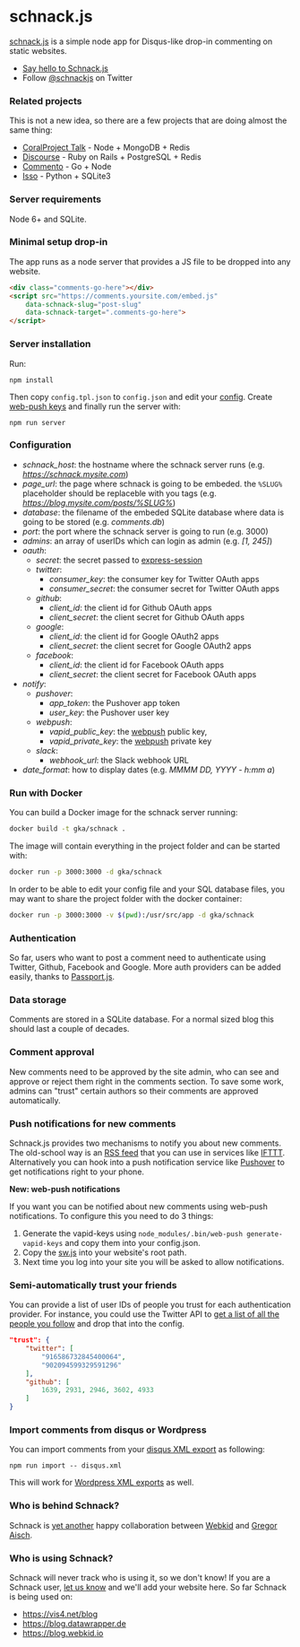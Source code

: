 # schnack.js

[schnack.js](https://dict.leo.org/englisch-deutsch/schnack) is a simple node app for Disqus-like drop-in commenting on static websites.

* [Say hello to Schnack.js](https://www.vis4.net/blog/2017/10/hello-schnack/)
* Follow [@schnackjs](https://twitter.com/schnackjs) on Twitter

### Related projects

This is not a new idea, so there are a few projects that are doing almost the same thing:

* [CoralProject Talk](https://github.com/coralproject/talk) - Node + MongoDB + Redis
* [Discourse](https://github.com/discourse/discourse) - Ruby on Rails + PostgreSQL + Redis
* [Commento](https://github.com/adtac/commento) - Go + Node
* [Isso](https://github.com/posativ/isso/) - Python + SQLite3

### Server requirements

Node 6+ and SQLite.

### Minimal setup drop-in

The app runs as a node server that provides a JS file to be dropped into any website.

```html
<div class="comments-go-here"></div>
<script src="https://comments.yoursite.com/embed.js"
    data-schnack-slug="post-slug"
    data-schnack-target=".comments-go-here">
</script>
```
### Server installation

Run:

```
npm install
```

Then copy `config.tpl.json` to `config.json` and edit your [config](#configuration).
Create [web-push keys](https://github.com/gka/schnack#push-notifications-for-new-comments) and finally run the server with:

```
npm run server
```

### Configuration

- *schnack_host*: the hostname where the schnack server runs (e.g. *https://schnack.mysite.com*)
- *page_url*: the page where schnack is going to be embeded.
	the `%SLUG%` placeholder should be replaceble with you tags (e.g. *https://blog.mysite.com/posts/%SLUG%*)
- *database*: the filename of the embeded SQLite database where data is going to be stored (e.g. *comments.db*)
- *port*: the port where the schnack server is going to run (e.g. 3000)
- *admins*: an array of userIDs which can login as admin (e.g. *[1, 245]*)
- *oauth*:
	- *secret*: the secret passed to [express-session](https://github.com/expressjs/session#secret)
	- *twitter*: 
		- *consumer_key*: the consumer key for Twitter OAuth apps
		- *consumer_secret*: the consumer secret for Twitter OAuth apps
	- *github*:
		- *client_id*: the client id for Github OAuth apps
		- *client_secret*: the client secret for Github OAuth apps
	- *google*:
		- *client_id*: the client id for Google OAuth2 apps
		- *client_secret*: the client secret for Google OAuth2 apps
	- *facebook*:
		- *client_id*: the client id for Facebook OAuth apps
		- *client_secret*: the client secret for Facebook OAuth apps
- *notify*:
	- *pushover*:
		- *app_token*: the Pushover app token
		- *user_key*: the Pushover user key
	- *webpush*:
		- *vapid_public_key*: the [webpush](https://github.com/gka/schnack#push-notifications-for-new-comments) public key,
		- *vapid_private_key*: the [webpush](https://github.com/gka/schnack#push-notifications-for-new-comments) private key
	- *slack*: 
		- *webhook_url*: the Slack webhook URL
- *date_format*: how to display dates (e.g. *MMMM DD, YYYY - h:mm a*)

### Run with Docker

You can build a Docker image for the schnack server running:

```sh
docker build -t gka/schnack .
```

The image will contain everything in the project folder and can be started with:

```sh
docker run -p 3000:3000 -d gka/schnack
```

In order to be able to edit your config file and your SQL database files, you may want to share the project folder with the docker container:

```sh
docker run -p 3000:3000 -v $(pwd):/usr/src/app -d gka/schnack
```


### Authentication

So far, users who want to post a comment need to authenticate using Twitter, Github, Facebook and Google. More auth providers can be added easily, thanks to [Passport.js](http://passportjs.org).

### Data storage

Comments are stored in a SQLite database. For a normal sized blog this should last a couple of decades.

### Comment approval

New comments need to be approved by the site admin, who can see and approve or reject them right in the comments section. To save some work, admins can "trust" certain authors so their comments are approved automatically.

### Push notifications for new comments

Schnack.js provides two mechanisms to notify you about new comments. The old-school way is an [RSS feed](https://github.com/gka/schnack/blob/master/src/server.js#L123-L141) that you can use in services like [IFTTT](https://ifttt.com). Alternatively you can hook into a push notification service like [Pushover](https://pushover.net) to get notifications right to your phone.

**New: web-push notifications**

If you want you can be notified about new comments using web-push notifications. To configure this you need to do 3 things:

1. Generate the vapid-keys using `node_modules/.bin/web-push generate-vapid-keys` and copy them into your config.json.
2. Copy the [sw.js](https://github.com/gka/schnack/blob/master/sw.js) into your website's root path.
3. Next time you log into your site you will be asked to allow notifications.

### Semi-automatically trust your friends

You can provide a list of user IDs of people you trust for each authentication provider. For instance, you could use the Twitter API to [get a list of all the people you follow](https://apigee.com/console/twitter?req=%7B%22resource%22%3A%22friends_ids%22%2C%22params%22%3A%7B%22query%22%3A%7B%22stringify_ids%22%3A%22true%22%2C%22cursor%22%3A%22-1%22%7D%2C%22template%22%3A%7B%7D%2C%22headers%22%3A%7B%7D%2C%22body%22%3A%7B%22attachmentFormat%22%3A%22mime%22%2C%22attachmentContentDisposition%22%3A%22form-data%22%7D%7D%2C%22verb%22%3A%22get%22%7D) and drop that into the config.

```json
"trust": {
	"twitter": [
		"916586732845400064",
		"902094599329591296"
	],
	"github": [
		1639, 2931, 2946, 3602, 4933
	]
}
```

### Import comments from disqus or Wordpress

You can import comments from your [disqus XML export](https://help.disqus.com/customer/portal/articles/472149-comments-export) as following:

```
npm run import -- disqus.xml
```

This will work for [Wordpress XML exports](https://en.blog.wordpress.com/2006/06/12/xml-import-export/) as well.

### Who is behind Schnack?

Schnack is [yet another](https://github.com/gka/canvid/) happy collaboration between [Webkid](https://webkid.io/) and [Gregor Aisch](https://www.vis4.net).

### Who is using Schnack?

Schnack will never track who is using it, so we don't know! If you are a Schnack user, [let us know](https://twitter.com/schnackjs) and we'll add your website here. So far Schnack is being used on:

* https://vis4.net/blog
* https://blog.datawrapper.de
* https://blog.webkid.io
